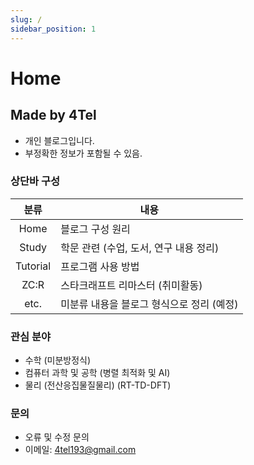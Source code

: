 ```yaml
---
slug: /
sidebar_position: 1
---
```

# Home
## Made by 4Tel
* 개인 블로그입니다.
* 부정확한 정보가 포함될 수 있음.
### 상단바 구성
|분류|내용|
|:-:|-|
Home | 블로그 구성 원리
Study | 학문 관련 (수업, 도서, 연구 내용 정리)
Tutorial | 프로그램 사용 방법
ZC:R | 스타크래프트 리마스터 (취미활동)
etc. | 미분류 내용을 블로그 형식으로 정리 (예정)
### 관심 분야
* 수학 (미분방정식)
* 컴퓨터 과학 및 공학 (병렬 최적화 및 AI)
* 물리 (전산응집물질물리) (RT-TD-DFT)
### 문의
* 오류 및 수정 문의
* 이메일: 4tel193@gmail.com

